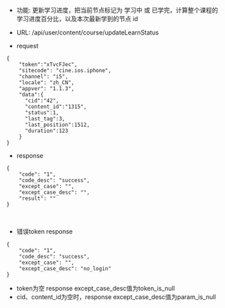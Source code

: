 * 功能: 更新学习进度，把当前节点标记为 学习中 或 已学完，计算整个课程的学习进度百分比，以及本次最新学到的节点 id

* URL: /api/user/content/course/updateLearnStatus

* request
```
{
    "token":"xTvcFJec",
    "sitecode": "cine.ios.iphone",
    "channel": "i5", 
    "locale": "zh_CN",
    "appver": "1.1.3",
    "data":{
      "cid":"42",
      "content_id":"1315",
      "status":1,
      "last_tag":3,
      "last_position":1512,
      "duration":123      
    }
}
```

* response
```
{
    "code": "1",
    "code_desc": "success",
    "except_case": "",
    "except_case_desc": "",
    "result": ""
}
```
          
- 错误token response
```
{
    "code": "1",
    "code_desc": "success",
    "except_case": "",
    "except_case_desc": "no_login"
}
```
 - token为空 response except_case_desc值为token_is_null
 - cid、content_id为空时，response except_case_desc值为param_is_null
